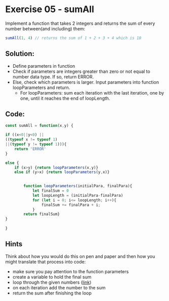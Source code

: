 # Exercise 05 - sumAll

Implement a function that takes 2 integers and returns the sum of every number between(and including) them:

```javascript
sumAll(1, 4) // returns the sum of 1 + 2 + 3 + 4 which is 10
```

## Solution: 
- Define parameters in function 
- Check if parameters are integers greater than zero or not equal to number data type. If so, return ERROR.
- Else, check which parameters is larger. Input parameters into function loopParameters and return.
    - For loopParameters: sum each iteration with the last iteration, one by one, until it reaches the end of loopLength. 


## Code: 
```js
const sumAll = function(x,y) {

if ((x<0||y<0) || 
((typeof x != typeof 1)
||(typeof y != typeof 1))){
    return 'ERROR'
} 

else {
    if (x>y) {return loopParameters(x,y)}
    else if (y>x) {return loopParameters(y,x)}
      

        function loopParameters(initialPara, finalPara){
            let finalSum = 0
            let loopLength = (initialPara-finalPara)
            for (let i = 0; i<= loopLength; i++){
                finalSum += finalPara + i;
            } 
        return finalSum}
}
    
}

```



## Hints

Think about how you would do this on pen and paper and then how you might translate that process into code:
- make sure you pay attention to the function parameters
- create a variable to hold the final sum
- loop through the given numbers ([link](https://developer.mozilla.org/en-US/docs/Web/JavaScript/Guide/Loops_and_iteration))
- on each iteration add the number to the sum
- return the sum after finishing the loop
